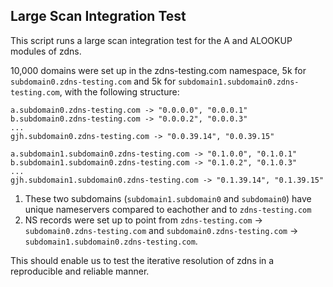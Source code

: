 ## Large Scan Integration Test
This script runs a large scan integration test for the A and ALOOKUP modules of zdns.

10,000 domains were set up in the zdns-testing.com namespace, 5k for `subdomain0.zdns-testing.com` and 5k for
`subdomain1.subdomain0.zdns-testing.com`, with the following structure:
```
a.subdomain0.zdns-testing.com -> "0.0.0.0", "0.0.0.1"
b.subdomain0.zdns-testing.com -> "0.0.0.2", "0.0.0.3"
...
gjh.subdomain0.zdns-testing.com -> "0.0.39.14", "0.0.39.15"

a.subdomain1.subdomain0.zdns-testing.com -> "0.1.0.0", "0.1.0.1"
b.subdomain1.subdomain0.zdns-testing.com -> "0.1.0.2", "0.1.0.3" 
...
gjh.subdomain1.subdomain0.zdns-testing.com -> "0.1.39.14", "0.1.39.15"
```

1. These two subdomains (`subdomain1.subdomain0` and `subdomain0`) have unique nameservers compared to eachother and to 
`zdns-testing.com`
2. NS records were set up to point from `zdns-testing.com` -> `subdomain0.zdns-testing.com` and
`subdomain0.zdns-testing.com` -> `subdomain1.subdomain0.zdns-testing.com`.

This should enable us to test the iterative resolution of zdns in a reproducible and reliable manner.
